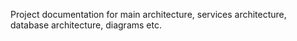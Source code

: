 Project documentation for main architecture, services architecture, database architecture, diagrams etc.
